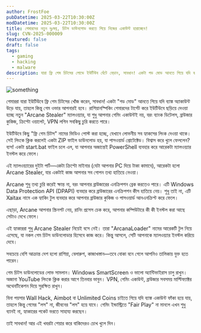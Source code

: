 ```yaml
---
author: FrostFoe
pubDatetime: 2025-03-22T10:30:00Z
modDatetime: 2025-03-22T10:30:00Z
title: গেমারদের নতুন দুঃস্বপ্ন, চিটস ডাউনলোড করতে গিয়ে নিজের একাউন্ট হারাচ্ছেন!
slug: CVN-2025-000009
featured: false
draft: false
tags:
  - gaming
  - hacking
  - malware
description: যারা ফ্রি গেম চিটসের লোভে ইউটিউব ঘেঁটে বেড়ান, সাবধান! একটা গড মোড আনতে গিয়ে যদি ব্যাঙ্ক অ্যাকাউন্ট উড়ে যায়, তাহলে কিন্তু গেম ওভার আপনারই হবে...
---
```


![something](@/assets/images/CVN-2025-000009.jpg)

গেমাররা যারা ইউটিউবে ফ্রি গেম চিটসের খোঁজ করেন, সাবধান! একটা "গড মোড" আনতে গিয়ে যদি ব্যাঙ্ক অ্যাকাউন্ট উড়ে যায়, তাহলে কিন্তু গেম ওভার আপনারই হবে। রাশিয়ানস্পিকিং গেমারদের টার্গেট করে ইউটিউবে ছড়িয়ে দেওয়া হচ্ছে নতুন "Arcane Stealer" ম্যালওয়্যার, যা শুধু আপনার গেমিং একাউন্টই নয়, বরং ব্যাংক ডিটেলস, ব্রাউজার কুকিজ, ক্রিপ্টো ওয়ালেট, VPN লগিন সবকিছু চুরি করতে পারে।

ইউটিউবে কিছু "ফ্রি গেম চিটস" নামের ভিডিও পোস্ট করা হচ্ছে, যেখানে লোভনীয় সব হ্যাকসের লিংক দেওয়া থাকে। সেই লিংকে ক্লিক করলেই একটা ZIP ফাইল ডাউনলোড হয়, যা পাসওয়ার্ড প্রোটেক্টেড। বিশ্বাস করে খুলে ফেললেন? ব্যস! একটা start.bat ফাইল চলে এল, যা আপনার অজান্তেই PowerShell ব্যবহার করে আরেকটা ম্যালওয়্যার ইনস্টল করে ফেলে।

এই ম্যালওয়্যারের দুইটা পার্ট—একটা ক্রিপ্টো মাইনার (যেটা আপনার PC দিয়ে টাকা কামাবে), আরেকটা হলো Arcane Stealer, যার একটাই কাজ আপনার সব গোপন তথ্য হাতিয়ে নেওয়া।

Arcane শুধু তথ্য চুরি করেই ক্ষান্ত না, বরং আপনার ব্রাউজারের এনক্রিপশন ব্রেক করতেও পারে। এটি Windows Data Protection API (DPAPI) ব্যবহার করে ব্রাউজারের এনক্রিপশন কীস হাতিয়ে নেয়। শুধু তাই না, এটি Xaitax নামে এক হ্যাকিং টুল ব্যবহার করে আপনার ব্রাউজার কুকিজ ও পাসওয়ার্ড আনএনক্রিপ্ট করে ফেলে।

এছাড়া, Arcane আপনার স্ক্রিনশট নেয়, রানিং প্রসেস চেক করে, আপনার কম্পিউটারে কী কী ইনস্টল করা আছে সেটাও দেখে ফেলে।

এই হ্যাকাররা শুধু Arcane Stealer নিয়েই বসে নেই। তারা "ArcanaLoader" নামের আরেকটি টুল নিয়ে এসেছে, যা নকল গেম চিটস ডাউনলোডার হিসেবে কাজ করে। কিন্তু আসলে, সেটি আপনাকে ম্যালওয়্যার ইনস্টল করিয়ে দেবে।

সবচেয়ে বেশি আক্রান্ত দেশ হলো রাশিয়া, বেলারুশ, কাজাখস্তান—তবে বোকা বনে গেলে আপনিও তালিকায় যুক্ত হতে পারেন।

গেম চিটস ডাউনলোডের লোভ সামলান। Windows SmartScreen ও ভালো অ্যান্টিভাইরাস চালু রাখুন। অজানা YouTube লিংকে ক্লিক করার আগে তিনবার ভাবুন। VPN, গেমিং একাউন্ট, ব্রাউজার সবসময় মাল্টিফ্যাক্টর অথেনটিকেশন দিয়ে সুরক্ষিত রাখুন।

বিনা পয়সার Wall Hack, Aimbot বা Unlimited Coins চাইতে গিয়ে যদি ব্যাঙ্ক একাউন্ট ফাঁকা হয়ে যায়, তাহলে কিন্তু গেমের "লস" না, জীবনের "লস" হয়ে যাবে। গেমিং ইন্ডাস্ট্রিতে "Fair Play" না মানলে এখন শুধু ব্যানই না, হ্যাকারের পকেট ভরতে সাহায্য করছেন।

তাই সাবধান! আর এই খবরটা শেয়ার করে বাকিদেরও চোখ খুলে দিন।
